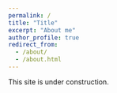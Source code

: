 ```yaml
---
permalink: /
title: "Title"
excerpt: "About me"
author_profile: true
redirect_from: 
  - /about/
  - /about.html
---
```


This site is under construction.